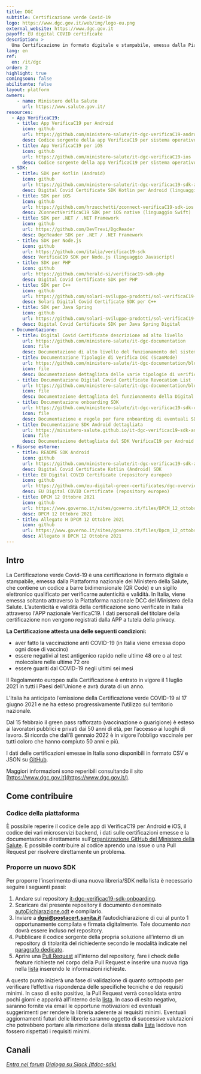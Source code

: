 ```yaml
---
title: DGC
subtitle: Certificazione verde Covid-19
logo: https://www.dgc.gov.it/web/img/logo-eu.png
external_website: https://www.dgc.gov.it
payoff: EU digital COVID certificate
description: >
  Una Certificazione in formato digitale e stampabile, emessa dalla Piattaforma nazionale del Ministero della Salute, che contiene un QR Code per verificarne autenticità e validità
lang: en
ref:
  en: /it/dgc
order: 2
highlight: true
comingsoon: false
abilitante: false
layout: platform
owners:
    - name: Ministero della Salute
      url: https://www.salute.gov.it/
resources:
  - App VerificaC19:
    - title: App VerificaC19 per Android
      icon: github
      url: https://github.com/ministero-salute/it-dgc-verificaC19-android
      desc: Codice sorgente della app VerificaC19 per sistema operativo Android
    - title: App VerificaC19 per iOS
      icon: github
      url: https://github.com/ministero-salute/it-dgc-verificaC19-ios
      desc: Codice sorgente della app VerificaC19 per sistema operativo iOS
  - SDK:
    - title: SDK per Kotlin (Android)
      icon: github
      url: https://github.com/ministero-salute/it-dgc-verificac19-sdk-android
      desc: Digital Covid Certificate SDK Kotlin per Android (linguaggio Kotlin)
    - title: SDK per iOS
      icon: github
      url: https://github.com/hrzucchetti/zconnect-verificaC19-sdk-ios
      desc: ZConnectVerificaC19 SDK per iOS native (linguaggio Swift)
    - title: SDK per .NET / .NET Framework
      icon: github
      url: https://github.com/DevTrevi/DgcReader
      desc: DgcReader SDK per .NET / .NET Framework
    - title: SDK per Node.js
      icon: github
      url: https://github.com/italia/verificac19-sdk
      desc: VerificaC19 SDK per Node.js (linguaggio Javascript)
    - title: SDK per PHP
      icon: github
      url: https://github.com/herald-si/verificac19-sdk-php
      desc: Digital Covid Certificate SDK per PHP
    - title: SDK per C++
      icon: github
      url: https://github.com/solari-sviluppo-prodotti/sol-verificaC19-sdk-cpp-linux
      desc: Solari Digital Covid Certificate SDK per C++
    - title: SDK per Java Spring
      icon: github
      url: https://github.com/solari-sviluppo-prodotti/sol-verificaC19-sdk-cpp-linux
      desc: Digital Covid Certificate SDK per Java Spring Digital
  - Documentazione:
    - title: Digital Covid Certificate descrizione ad alto livello
      url: https://github.com/ministero-salute/it-dgc-documentation
      icon: file
      desc: Documentazione di alto livello del funzionamento del sistema DCC.
    - title: Documentazione Tipologie di Verifica DGC (ScanMode)
      url: https://github.com/ministero-salute/it-dgc-documentation/blob/master/SCANMODE.md
      icon: file
      desc: Documentazione dettagliata delle varie tipologie di verifica del DCC.
    - title: Documentazione Digital Covid Certificate Revocation List (DRL)
      url: https://github.com/ministero-salute/it-dgc-documentation/blob/master/DRL.md
      icon: file
      desc: Documentazione dettagliata del funzionamento della Digital Covid Certificate Revocation List (DRL).
    - title: Documentazione onboarding SDK
      url: https://github.com/ministero-salute/it-dgc-verificac19-sdk-onboarding
      icon: file
      desc: Documentazione e regole per fare onboarding di eventuali SDK.
    - title: Documentazione SDK Android dettagliata
      url: https://ministero-salute.github.io/it-dgc-verificac19-sdk-android/documentation/
      icon: file
      desc: Documentazione dettagliata del SDK VerificaC19 per Android.
  - Risorse esterne:
    - title: README SDK Android
      icon: github
      url: https://github.com/ministero-salute/it-dgc-verificac19-sdk-android/blob/develop/README.md
      desc: Digital Covid Certificate Kotlin (Android) SDK
    - title: EU Digital COVID Certificate (repository europeo)
      icon: github
      url: https://github.com/eu-digital-green-certificates/dgc-overview
      desc: EU Digital COVID Certificate (repository europeo)
    - title: DPCM 12 Ottobre 2021
      icon: github
      url: https://www.governo.it/sites/governo.it/files/DPCM_12_ottobre.pdf
      desc: DPCM 12 Ottobre 2021
    - title: Allegato H DPCM 12 Ottobre 2021
      icon: github
      url: https://www.governo.it/sites/governo.it/files/Dpcm_12_ottobre_ALLEGATO_H.pdf
      desc: Allegato H DPCM 12 Ottobre 2021
---
```


## Intro

La Certificazione verde Covid-19 è una certificazione in formato digitale e stampabile, emessa dalla Piattaforma nazionale del Ministero della Salute, che contiene un codice a barre bidimensionale (QR Code) e un sigillo elettronico qualificato per verificarne autenticità e validità. In Italia, viene emessa soltanto attraverso la Piattaforma nazionale DCC del Ministero della Salute. L’autenticità e validità della certificazione sono verificate in Italia attraverso l'APP nazionale VerificaC19. I dati personali del titolare della certificazione non vengono registrati dalla APP a tutela della privacy.

**La Certificazione attesta una delle seguenti condizioni:**

- aver fatto la vaccinazione anti COVID-19 (in Italia viene emessa dopo ogni dose di vaccino)
- essere negativi al test antigenico rapido nelle ultime 48 ore o al test molecolare nelle ultime 72 ore
- essere guariti dal COVID-19 negli ultimi sei mesi

Il Regolamento europeo sulla  Certificazione è entrato in vigore il 1 luglio 2021 in tutti i Paesi dell’Unione e avrà durata di un anno.

L’Italia ha anticipato l’emissione della Certificazione verde COVID-19 al 17 giugno 2021 e ne ha esteso progressivamente l’utilizzo sul territorio nazionale.

Dal 15 febbraio il green pass rafforzato (vaccinazione o guarigione) è esteso ai lavoratori pubblici e privati dai 50 anni di età, per l’accesso ai luoghi di lavoro. Si ricorda che dall’8 gennaio 2022 è in vigore l’obbligo vaccinale per tutti coloro che hanno compiuto 50 anni e più.

I dati delle certificazioni emesse in Italia sono disponibili in formato CSV e JSON su [GitHub](https://github.com/ministero-salute/it-dgc-opendata/).

Maggiori informazioni sono reperibili consultando il sito [https://www.dgc.gov.it](https://www.dgc.gov.it/).

## Come contribuire

### Codice della piattaforma

È possibile reperire il codice delle app di VerificaC19 per Android e iOS, il codice dei vari microservizi backend, i dati sulle certificazioni emesse e la documentazione direttamente sull'[organizzazione GitHub del Ministero della Salute](https://github.com/ministero-salute). È possibile contribuire al codice aprendo una issue o una Pull Request per risolvere direttamente un problema.

### Proporre un nuovo SDK

Per proporre l’inserimento di una nuova libreria/SDK nella lista è necessario seguire i seguenti passi:

1. Andare sul repository [it-dgc-verificac19-sdk-onboarding](https://github.com/ministero-salute/it-dgc-verificac19-sdk-onboarding).
2. Scaricare dal presente repository il documento denominato [autoDichiarazione.odt](https://github.com/ministero-salute/it-dgc-verificac19-sdk-onboarding/raw/main/autoDichiarazione.odt) e compilarlo.
3. Inviare a **dgsi@postacert.sanita.it** l’autodichiarazione di cui al punto 1 opportunamente compilata e firmata digitalmente. Tale documento *non* dovrà essere incluso nel repository.
4. Pubblicare il codice sorgente della propria soluzione all’interno di un repository di titolarità del richiedente secondo le modalità indicate nel [paragrafo dedicato](https://github.com/ministero-salute/it-dgc-verificac19-sdk-onboarding/#requisiti-minimi).
5. Aprire una [Pull Request](https://github.com/ministero-salute/it-dgc-verificac19-sdk-onboarding/pulls) all'interno del repository, fare i check delle feature richieste nel corpo della Pull Request e inserire una nuova riga nella [lista](https://github.com/ministero-salute/it-dgc-verificac19-sdk-onboarding/#lista-librerie) inserendo le informazioni richieste.

A questo punto inizierà una fase di validazione di quanto sottoposto per verificare l’effettiva rispondenza delle specifiche tecniche e dei requisiti minimi.
In caso di esito positivo, la Pull Request verrà consolidata entro pochi giorni e apparirà all’interno della [lista](https://github.com/ministero-salute/it-dgc-verificac19-sdk-onboarding/#lista-librerie).
In caso di esito negativo, saranno fornite via email le opportune motivazioni ed eventuali suggerimenti per rendere la libreria aderente ai requisiti minimi.
Eventuali aggiornamenti futuri delle librerie saranno oggetto di successive valutazioni che potrebbero portare alla rimozione della stessa dalla [lista](https://github.com/ministero-salute/it-dgc-verificac19-sdk-onboarding/#lista-librerie) laddove non fossero rispettati i requisiti minimi.

## Canali

<a class="btn btn-primary" href="https://forum.italia.it" target="_blank"><i class="it-horn" /> Entra nel forum</a>
<a class="btn btn-primary" href="https://developersitalia.slack.com/archives/C030BJEGEN8" target="_blank"><i class="it-comment" /> Dialoga su Slack (#dcc-sdk)</a>
